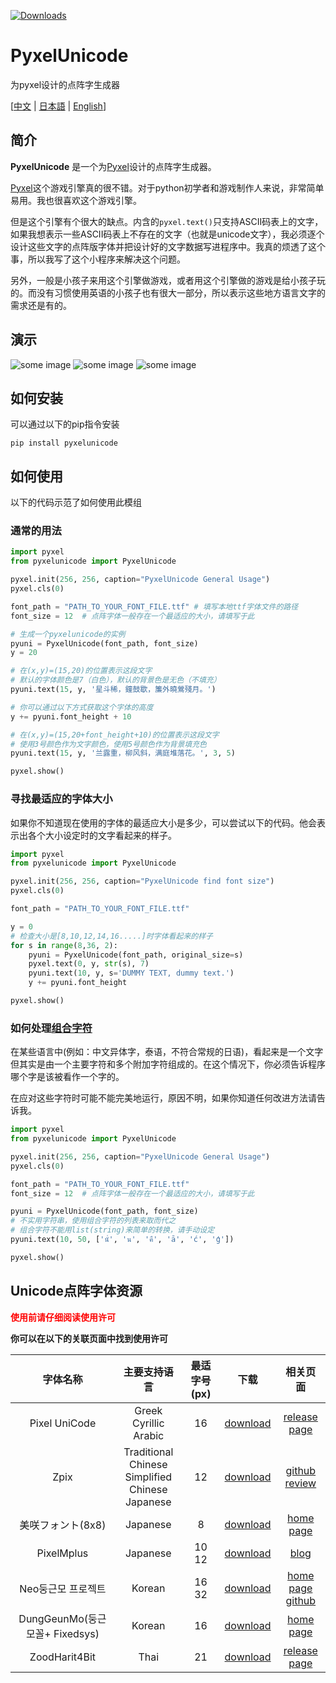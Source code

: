 [![Downloads](https://pepy.tech/badge/pyxelunicode)](https://pepy.tech/project/pyxelunicode)
# PyxelUnicode

为pyxel设计的点阵字生成器

\[[中文](./README.sc.md) | [日本語](./README.jp.md) | [English](./README.md)\]

## 简介
**PyxelUnicode** 是一个为[Pyxel](https://github.com/kitao/pyxel)设计的点阵字生成器。

[Pyxel](https://github.com/kitao/pyxel)这个游戏引擎真的很不错。对于python初学者和游戏制作人来说，非常简单易用。我也很喜欢这个游戏引擎。

但是这个引擎有个很大的缺点。内含的`pyxel.text()`只支持ASCII码表上的文字，如果我想表示一些ASCII码表上不存在的文字（也就是unicode文字），我必须逐个设计这些文字的点阵版字体并把设计好的文字数据写进程序中。我真的烦透了这个事，所以我写了这个小程序来解决这个问题。

另外，一般是小孩子来用这个引擎做游戏，或者用这个引擎做的游戏是给小孩子玩的。而没有习惯使用英语的小孩子也有很大一部分，所以表示这些地方语言文字的需求还是有的。

## 演示
![some image](./resources/pyxelunicode_demo.png)
![some image](./resources/pyxelunicode_detact_font_size.png)
![some image](./resources/pyxelunicode_unicode_combining_characters.png)

## 如何安装
可以通过以下的pip指令安装
```
pip install pyxelunicode
```

## 如何使用
以下的代码示范了如何使用此模组
### 通常的用法

```python
import pyxel
from pyxelunicode import PyxelUnicode

pyxel.init(256, 256, caption="PyxelUnicode General Usage")
pyxel.cls(0)

font_path = "PATH_TO_YOUR_FONT_FILE.ttf" # 填写本地ttf字体文件的路径
font_size = 12  # 点阵字体一般存在一个最适应的大小，请填写于此

# 生成一个pyxelunicode的实例
pyuni = PyxelUnicode(font_path, font_size)
y = 20

# 在(x,y)=(15,20)的位置表示这段文字
# 默认的字体颜色是7（白色），默认的背景色是无色（不填充）
pyuni.text(15, y, '星斗稀，鐘鼓歇，簾外曉鶯殘月。')

# 你可以通过以下方式获取这个字体的高度
y += pyuni.font_height + 10

# 在(x,y)=(15,20+font_height+10)的位置表示这段文字
# 使用3号颜色作为文字颜色，使用5号颜色作为背景填充色
pyuni.text(15, y, '兰露重，柳风斜，满庭堆落花。', 3, 5)

pyxel.show()
```

### 寻找最适应的字体大小
如果你不知道现在使用的字体的最适应大小是多少，可以尝试以下的代码。他会表示出各个大小设定时的文字看起来的样子。

```python
import pyxel
from pyxelunicode import PyxelUnicode

pyxel.init(256, 256, caption="PyxelUnicode find font size")
pyxel.cls(0)

font_path = "PATH_TO_YOUR_FONT_FILE.ttf"

y = 0
# 检查大小是[8,10,12,14,16.....]时字体看起来的样子
for s in range(8,36, 2):
    pyuni = PyxelUnicode(font_path, original_size=s)
    pyxel.text(0, y, str(s), 7)
    pyuni.text(10, y, s='DUMMY TEXT, dummy text.')
    y += pyuni.font_height

pyxel.show()
```

### 如何处理[组合字符](https://zh.wikipedia.org/wiki/%E7%B5%84%E5%90%88%E5%AD%97%E7%AC%A6)
在某些语言中(例如：中文异体字，泰语，不符合常规的日语)，看起来是一个文字但其实是由一个主要字符和多个附加字符组成的。在这个情况下，你必须告诉程序哪个字是该被看作一个字的。

在应对这些字符时可能不能完美地运行，原因不明，如果你知道任何改进方法请告诉我。

```python
import pyxel
from pyxelunicode import PyxelUnicode

pyxel.init(256, 256, caption="PyxelUnicode General Usage")
pyxel.cls(0)

font_path = "PATH_TO_YOUR_FONT_FILE.ttf"
font_size = 12  # 点阵字体一般存在一个最适应的大小，请填写于此

pyuni = PyxelUnicode(font_path, font_size)
# 不实用字符串，使用组合字符的列表来取而代之
# 组合字符不能用list(string)来简单的转换，请手动设定
pyuni.text(10, 50, ['นั่', 'น', 'คื', 'ā', 'ć', 'ģ'])

pyxel.show()

```

## Unicode点阵字体资源

**<font color='red' >使用前请仔细阅读使用许可</font>**

**你可以在以下的关联页面中找到使用许可**

|字体名称|主要支持语言|最适字号(px)|下载|相关页面|
|:---:|:---:|:---:|:---:|:---:|
|Pixel UniCode|Greek<br>Cyrillic<br>Arabic|16|<a href="https://dl.dafont.com/dl/?f=pixel_unicode" download="">download</a>|<a href="https://fontstruct.com/fontstructions/show/908795/pixel_unicode">release page</a>|
|Zpix|Traditional Chinese<br>Simplified Chinese<br>Japanese|12|<a href="https://raw.githubusercontent.com/SolidZORO/zpix-pixel-font/master/dist/Zpix.ttf" download="">download</a>|<a href='https://github.com/SolidZORO/zpix-pixel-font'>github</a><br><a href="https://solidzoro.com/zpix-pixel-font/">review</a>|
|美咲フォント(8x8)|Japanese|8|<a href="https://littlelimit.net/arc/misaki/misaki_ttf_2019-10-19.zip" download="">download</a>|<a href="https://littlelimit.net/misaki.htm">home page</a>|
|PixelMplus|Japanese|10<br>12|<a href="https://ja.osdn.net/frs/redir.php?m=ymu&f=mix-mplus-ipa%2F58930%2FPixelMplus-20130602.zip" download="">download</a>|<a href="http://itouhiro.hatenablog.com/entry/20130602/font">blog</a>|
|Neo둥근모 프로젝트|Korean|16<br>32|<a href="https://github.com/Dalgona/neodgm/releases/download/v1.50/neodgm.ttf" download="">download</a>|<a href="https://dalgona.github.io/neodgm/">home page</a><br><a href="https://github.com/Dalgona/neodgm">github</a>|
|DungGeunMo(둥근모꼴+ Fixedsys)|Korean|16|<a href="http://cactus.tistory.com/attachment/cfile4.uf@994754395C3A4DC30E1F26.zip" download="">download</a>|<a href="https://cactus.tistory.com/193" >home page</a>|
|ZoodHarit4Bit|Thai|21|<a href="https://www.f0nt.com/download/zood/ZoodHarit4Bit-thai.ttf.zip" download="" >download</a>|<a href="https://www.f0nt.com/release/zoodharit4bit/" >release page</a>|



